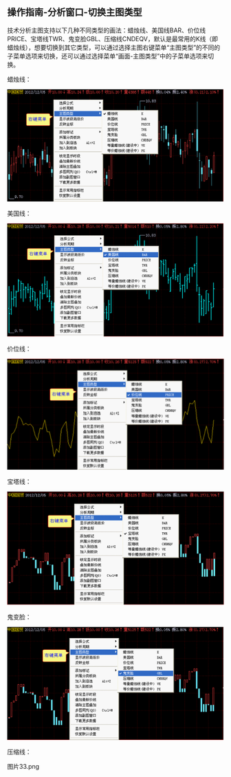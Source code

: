 ## 操作指南-分析窗口-切换主图类型

技术分析主图支持以下几种不同类型的画法：蜡烛线、美国线BAR、价位线PRICE、宝塔线TWR、鬼变脸GBL、压缩线CNDEQV，默认是最常用的K线（即蜡烛线），想要切换到其它类型，可以通过选择主图右键菜单“主图类型”的不同的子菜单选项来切换，还可以通过选择菜单“画面-主图类型”中的子菜单选项来切换。

蜡烛线：


![图片28.png](/assets/176111.png)

美国线：


![图片29.png](/assets/176112.png)

价位线：


![图片30.png](/assets/176113.png)

宝塔线：


![图片31.png](/assets/176114.png)

鬼变脸：


![图片32.png](/assets/176115.png)

压缩线：


图片33.png